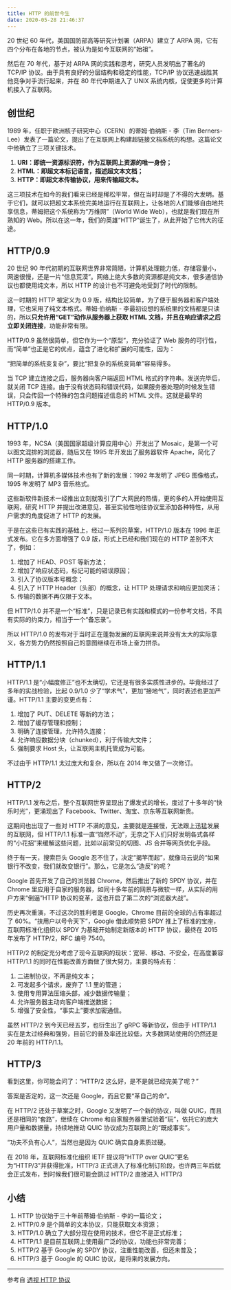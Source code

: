```yaml
---
title: HTTP 的前世今生
date: 2020-05-28 21:46:37
---
```


20 世纪 60 年代，美国国防部高等研究计划署（ARPA）建立了 ARPA 网，它有四个分布在各地的节点，被认为是如今互联网的“始祖”。

然后在 70 年代，基于对 ARPA 网的实践和思考，研究人员发明出了著名的 TCP/IP 协议。由于具有良好的分层结构和稳定的性能，TCP/IP 协议迅速战胜其他竞争对手流行起来，并在 80 年代中期进入了 UNIX 系统内核，促使更多的计算机接入了互联网。

## 创世纪

1989 年，任职于欧洲核子研究中心（CERN）的蒂姆·伯纳斯 - 李（Tim Berners-Lee）发表了一篇论文，提出了在互联网上构建超链接文档系统的构想。这篇论文中他确立了三项关键技术。

1. **URI：即统一资源标识符，作为互联网上资源的唯一身份；**
2. **HTML：即超文本标记语言，描述超文本文档；**
3. **HTTP：即超文本传输协议，用来传输超文本。**

这三项技术在如今的我们看来已经是稀松平常，但在当时却是了不得的大发明。基于它们，就可以把超文本系统完美地运行在互联网上，让各地的人们能够自由地共享信息，蒂姆把这个系统称为“万维网”（World Wide Web），也就是我们现在所熟知的 Web。所以在这一年，我们的英雄“HTTP”诞生了，从此开始了它伟大的征途。

## HTTP/0.9

20 世纪 90 年代初期的互联网世界非常简陋，计算机处理能力低，存储容量小，网速很慢，还是一片“信息荒漠”。网络上绝大多数的资源都是纯文本，很多通信协议也都使用纯文本，所以 HTTP 的设计也不可避免地受到了时代的限制。

这一时期的 HTTP 被定义为 0.9 版，结构比较简单，为了便于服务器和客户端处理，它也采用了纯文本格式。蒂姆·伯纳斯 - 李最初设想的系统里的文档都是只读的，所以**只允许用“GET”动作从服务器上获取 HTML 文档，并且在响应请求之后立即关闭连接**，功能非常有限。

HTTP/0.9 虽然很简单，但它作为一个“原型”，充分验证了 Web 服务的可行性，而“简单”也正是它的优点，蕴含了进化和扩展的可能性，因为：

<p class="orange"">“把简单的系统变复杂”，要比“把复杂的系统变简单”容易得多。</p>

当 TCP 建立连接之后，服务器向客户端返回 HTML 格式的字符串。发送完毕后，就关闭 TCP 连接。由于没有状态码和错误代码，如果服务器处理的时候发生错误，只会传回一个特殊的包含问题描述信息的 HTML 文件。这就是最早的 HTTP/0.9 版本。

## HTTP/1.0

1993 年，NCSA（美国国家超级计算应用中心）开发出了 Mosaic，是第一个可以图文混排的浏览器，随后又在 1995 年开发出了服务器软件 Apache，简化了 HTTP 服务器的搭建工作。

同一时期，计算机多媒体技术也有了新的发展：1992 年发明了 JPEG 图像格式，1995 年发明了 MP3 音乐格式。

这些新软件新技术一经推出立刻就吸引了广大网民的热情，更的多的人开始使用互联网，研究 HTTP 并提出改进意见，甚至实验性地往协议里添加各种特性，从用户需求的角度促进了 HTTP 的发展。

于是在这些已有实践的基础上，经过一系列的草案，HTTP/1.0 版本在 1996 年正式发布。它在多方面增强了 0.9 版，形式上已经和我们现在的 HTTP 差别不大了，例如：

1. 增加了 HEAD、POST 等新方法；
2. 增加了响应状态码，标记可能的错误原因；
3. 引入了协议版本号概念；
4. 引入了 HTTP Header（头部）的概念，让 HTTP 处理请求和响应更加灵活；
5. 传输的数据不再仅限于文本。

但 HTTP/1.0 并不是一个“标准”，只是记录已有实践和模式的一份参考文档，不具有实际的约束力，相当于一个“备忘录”。

所以 HTTP/1.0 的发布对于当时正在蓬勃发展的互联网来说并没有太大的实际意义，各方势力仍然按照自己的意图继续在市场上奋力拼杀。

## HTTP/1.1

HTTP/1.1 是“小幅度修正”也不太确切，它还是有很多实质性进步的。毕竟经过了多年的实战检验，比起 0.9/1.0 少了“学术气”，更加“接地气”，同时表述也更加严谨。HTTP/1.1 主要的变更点有：

1. 增加了 PUT、DELETE 等新的方法；
2. 增加了缓存管理和控制；
3. 明确了连接管理，允许持久连接；
4. 允许响应数据分块（chunked），利于传输大文件；
5. 强制要求 Host 头，让互联网主机托管成为可能。

不过由于 HTTP/1.1 太过庞大和复杂，所以在 2014 年又做了一次修订。

## HTTP/2

HTTP/1.1 发布之后，整个互联网世界呈现出了爆发式的增长，度过了十多年的“快乐时光”，更涌现出了 Facebook、Twitter、淘宝、京东等互联网新贵。

这期间也出现了一些对 HTTP 不满的意见，主要就是连接慢，无法跟上迅猛发展的互联网，但 HTTP/1.1 标准一直“岿然不动”，无奈之下人们只好发明各式各样的“小花招”来缓解这些问题，比如以前常见的切图、JS 合并等网页优化手段。

终于有一天，搜索巨头 Google 忍不住了，决定“揭竿而起”，就像马云说的“如果银行不改变，我们就改变银行”。那么，它是怎么“造反”的呢？

Google 首先开发了自己的浏览器 Chrome，然后推出了新的 SPDY 协议，并在 Chrome 里应用于自家的服务器，如同十多年前的网景与微软一样，从实际的用户方来“倒逼”HTTP 协议的变革，这也开启了第二次的“浏览器大战”。

历史再次重演，不过这次的胜利者是 Google，Chrome 目前的全球的占有率超过了 60%。“挟用户以号令天下”，Google 借此顺势把 SPDY 推上了标准的宝座，互联网标准化组织以 SPDY 为基础开始制定新版本的 HTTP 协议，最终在 2015 年发布了 HTTP/2，RFC 编号 7540。

HTTP/2 的制定充分考虑了现今互联网的现状：宽带、移动、不安全，在高度兼容 HTTP/1.1 的同时在性能改善方面做了很大努力，主要的特点有：

1. 二进制协议，不再是纯文本；
2. 可发起多个请求，废弃了 1.1 里的管道；
3. 使用专用算法压缩头部，减少数据传输量；
4. 允许服务器主动向客户端推送数据；
5. 增强了安全性，“事实上”要求加密通信。

虽然 HTTP/2 到今天已经五岁，也衍生出了 gRPC 等新协议，但由于 HTTP/1.1 实在是太过经典和强势，目前它的普及率还比较低，大多数网站使用的仍然还是 20 年前的 HTTP/1.1。

## HTTP/3

看到这里，你可能会问了：“HTTP/2 这么好，是不是就已经完美了呢？”

答案是否定的，这一次还是 Google，而且它要“革自己的命”。

在 HTTP/2 还处于草案之时，Google 又发明了一个新的协议，叫做 QUIC，而且还是相同的“套路”，继续在 Chrome 和自家服务器里试验着“玩”，依托它的庞大用户量和数据量，持续地推动 QUIC 协议成为互联网上的“既成事实”。

“功夫不负有心人”，当然也是因为 QUIC 确实自身素质过硬。

在 2018 年，互联网标准化组织 IETF 提议将“HTTP over QUIC”更名为“HTTP/3”并获得批准，HTTP/3 正式进入了标准化制订阶段，也许两三年后就会正式发布，到时候我们很可能会跳过 HTTP/2 直接进入 HTTP/3

## 小结

1. <span class='orange'>HTTP 协议始于三十年前蒂姆·伯纳斯 - 李的一篇论文；</span>
2. <span class='orange'>HTTP/0.9 是个简单的文本协议，只能获取文本资源；</span>
3. <span class='orange'>HTTP/1.0 确立了大部分现在使用的技术，但它不是正式标准；</span>
4. <span class='orange'>HTTP/1.1 是目前互联网上使用最广泛的协议，功能也非常完善；</span>
5. <span class='orange'>HTTP/2 基于 Google 的 SPDY 协议，注重性能改善，但还未普及；</span>
6. <span class='orange'>HTTP/3 基于 Google 的 QUIC 协议，是将来的发展方向。</span>

---

参考自 [透视 HTTP 协议](https://time.geekbang.org/column/intro/189?utm_source=pinpaizhuanqu&utm_medium=geektime&utm_campaign=guanwang&utm_term=guanwang&utm_content=0511)

